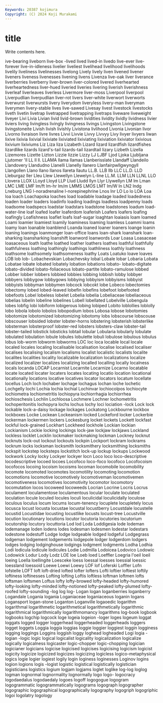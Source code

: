 ```yaml
---
Keywords: 20387 kojimura
Copyright: (C) 2024 Koji Murakami
---
```


# title

Write contents here.



ive-bearing liveborn live-box -lived
lived lived-in livedo live-ever live-forever live-in-idleness livelier liveliest livelihead livelihood
livelihoods livelily liveliness livelinesses livelong Lively lively liven livened livener
liveners liveness livenesses livening livens Livenza live-oak liver liverance liverberries
liverberry liver-brown liver-colored livered liverhearted liverheartedness liver-hued liveried liveries livering
liverish liverishness liverleaf liverleaves liverless Livermore liver-moss Liverpool liverpool Liverpudlian
liverpudlian liver-rot livers liver-white liverwort liverworts liverwurst liverwursts livery liverydom
liveryless livery-man liveryman liverymen livery-stable lives live-sawed Livesay livest livestock
livestocks liveth livetin livetrap livetrapped livetrapping livetraps liveware liveweight liveyer
Livi Livia Livian livid livid-brown lividities lividity lividly lividness livier
liviers living livingless livingly livingness livings Livingston Livingstone livingstoneite Livish
livish livishly Livistona livlihood Livonia Livonian livor Livorno livraison livre
livres Livvi Livvie Livvy Livvyy Livy livyer livyers liwan lixive
lixivia lixivial lixiviate lixiviated lixiviating lixiviation lixiviator lixivious lixivium lixiviums
Liz Liza liza Lizabeth Lizard lizard lizardfish lizardfishes lizardlike lizards
lizard's-tail lizards-tail lizardtail lizary Lizbeth Lizella Lizemores Lizette Lizton Lizzie
lizzie Lizzy LJ LJBF Ljod Ljoka Ljubljana Ljutomer 'll LL
ll ll. LLAMA llama llamas Llanberisslate Llandaff Llandeilo Llandovery Llandudno
Llanelli Llanelly llanero Llanfairpwllgwyngyll Llangollen Llano llano llanos llareta llautu
LL.B. LLB llb LLC LL.D. LLD Lleburgaz ller Lleu Llew
Llewellyn Llewelyn L-line LL.M. LLM LLN LLNL LLO Llovera LLOX
LLoyd Lloyd LLP Llud Lludd llyn Llyr Llywellyn LM lm
Lman LMC LME LMF lm/ft lm-hr lm/m LMMS LMOS LMT
lm/W ln LN2 lndg Lneburg LNG l-noradrenaline l-norepinephrine Lnos lnr
LO Lo lo LOA Loa loa loach Loachapoka loaches load
loadable loadage loaded loadedness loaden loader loaders loadinfo loading loadings
loadless loadpenny loads loadsome loadspecs loadstar loadstars loadstone loadstones loadum
load-water-line loaf loafed loafer loaferdom loaferish Loafers loafers loafing loafingly
Loafishness loaflet loafs loaf-sugar loaghtan loaiasis loam loamed Loami loamier
loamiest loamily loaminess loaming loamless Loammi loams loamy loan loanable
loanblend Loanda loaned loaner loaners loange loanin loaning loanings loanmonger
loan-office loans loan-shark loanshark loan-sharking loansharking loanshift loanword loanwords Loar
Loasa Loasaceae loasaceous loath loathe loathed loather loathers loathes loathful
loathfully loathfulness loathing loathingly loathings loathliness loathly loathness loathsome loathsomely
loathsomeness loathy Loats Loatuko loave loaves LOB lob lob- Lobachevskian
Lobachevsky lobal Lobale lobar Lobaria Lobata Lobatae lobate lobated lobately
lobation lobations lobato- lobato-digitate lobato-divided lobato-foliaceous lobato-partite lobato-ramulose lobbed Lobber
lobber lobbers lobbied lobbies lobbing lobbish lobby lobbyer lobbyers lobbygow
lobbygows lobbying lobbyism lobbyisms lobbyist lobbyists lobbyman lobbymen lobcock lobcokt
lobe Lobeco lobectomies lobectomy lobed lobed-leaved lobefin lobefins lobefoot lobefooted
lobefoots Lobel lobeless lobelet Lobelia lobelia Lobeliaceae lobeliaceous lobelias lobelin
lobeline lobelines Lobell lobellated Lobelville Lobengula lobes lobfig lobi lobiform
lobigerous lobing lobiped Lobito loblollies loblolly lobo lobola lobolo lobolos
lobopodium lobos Lobosa lobose lobotomies lobotomize lobotomized lobotomizing lobotomy lobs
lobscourse lobscouse lobscouser lobsided lobster lobster-horns lobstering lobsterish lobsterlike lobsterman
lobsterproof lobster-red lobsters lobsters-claw lobster-tail lobster-tailed lobstick lobsticks lobtail lobular
Lobularia lobularly lobulate lobulated lobulation lobule lobules lobulette lobuli lobulose
lobulous lobulus lobus lob-worm lobworm lobworms LOC loc loca locable
local locale localed locales localing localisable localisation localise localised localiser
localises localising localism localisms localist localistic localists localite localites localities
locality localizable localization localizations localize localized localizer localizes localizing localled
localling locally localness locals locanda LOCAP Locarnist Locarnite Locarnize Locarno
locatable locate located locater locaters locates locating locatio location locational
locationally locations locative locatives locator locators locatum locellate locellus Loch
loch lochaber lochage lochagus lochan loche lochetic Lochgelly lochi Lochia
lochia lochial Lochinvar lochiocolpos lochiocyte lochiometra lochiometritis lochiopyra lochiorrhagia lochiorrhea
lochioschesis Lochlin Lochloosa Lochmere Lochner lochometritis lochoperitonitis lochopyra lochs lochus
lochy loci lociation -lock Lock lock lockable lock-a-daisy lockage lockages
Lockatong Lockbourne lockbox lockboxes Locke Lockean Lockeanism locked Lockeford locker
Lockerbie lockerman lockermen lockers Lockesburg locket lockets Lockett lockfast lockful
lock-grained Lockhart Lockheed lockhole Lockian lockian Lockianism Lockie locking lockings
lock-jaw lockjaw lockjaws Lockland lockless locklet Locklin lockmaker lockmaking lockman
Lockney locknut locknuts lock-out lockout lockouts lockpin Lockport lockram lockrams
lockrum locks locksman locksmith locksmithery locksmithing locksmiths lockspit lockstep locksteps
lockstitch lock-up lockup lockups Lockwood lockwork Locky locky Lockyer lockyer
locn Loco loco loco-descriptive locodescriptive locoed locoes Locofoco loco-foco locofoco
Locofocoism locofocos locoing locoism locoisms locoman locomobile locomobility locomote locomoted
locomotes locomotility locomoting locomotion locomotions locomotive locomotively locomotiveman locomotivemen locomotiveness
locomotives locomotivity locomotor locomotory locomutation locos locoweed locoweeds Locrian Locrine
Locris Locrus loculament loculamentose loculamentous locular loculate loculated loculation locule
loculed locules loculi loculicidal loculicidally loculose loculous loculus locum locums
locum-tenency locuplete locupletely locus locusca locust locusta locustae locustal locustberry
Locustdale locustelle locustid Locustidae locusting locustlike locusts locust-tree Locustville locution
locutionary locutions locutor locutoria locutories locutorium locutorship locutory locuttoria Lod
lod Loda Loddigesia lode lodeman lodemanage loden lodens lodes lodesman
lodesmen lodestar lodestars lodestone lodestuff Lodge lodge lodgeable lodged lodgeful
Lodgegrass lodgeman lodgement lodgements lodgepole lodger lodgerdom lodgers lodges lodging
lodginghouse lodgings lodgment lodgments Lodha Lodhia Lodi lodicula lodicule lodicules
Lodie Lodmilla Lodoicea Lodovico Lodowic Lodowick Lodur Lody Lodz LOE
loe Loeb loed Loeffler Loegria l'oeil loeil loeing Loella loellingite
Loesceke loess loessal loesses loessial loessic loessland loessoid Loewe Loewi
Loewy LOF lof Loferski Loffler Lofn lofstelle LOFT loft loft-dried
lofted lofter lofters Lofti loftier loftiest loftily loftiness loftinesses Lofting
lofting Loftis loftless loftman loftmen lofts loftsman loftsmen Loftus lofty
lofty-browed lofty-headed lofty-humored lofty-looking lofty-minded lofty-notioned lofty-peaked lofty-plumed lofty-roofed lofty-sounding
-log log log- Logan logan loganberries loganberry Logandale Logania logania
Loganiaceae loganiaceous loganin logans Logansport logan-stone Loganton Loganville logaoedic logarithm
logarithmal logarithmetic logarithmetical logarithmetically logarithmic logarithmical logarithmically logarithmomancy logarithms log-book
logbook logbooks logchip logcock loge logeia logeion -loger loges logeum
loggat loggats logged logger loggerhead loggerheaded loggerheads loggers logget loggets
Loggia loggia loggias loggie loggier loggiest loggin logginess logging loggings
Loggins loggish loggy loghead logheaded Logi logia -logian -logic logic
logical logicalist logicality logicalization logicalize logically logicalness logicaster logic-chopper logic-chopping
logician logicianer logicians logicise logicised logicises logicising logicism logicist logicity
logicize logicized logicizes logicizing logicless logico-metaphysical logics logie logier logiest
logily login loginess loginesses Loginov logins logion logions logis -logist
logistic logistical logistically logistician logisticians logistics logium logjam logjams loglet
loglike log-log loglog logman lognormal lognormality lognormally logo logo- logocracy
logodaedalus logodaedaly logoes logoff logogogue logogram logogrammatic logogrammatically logograms logograph
logographer logographic logographical logographically logography logogriph logogriphic logoi logolatry logology
